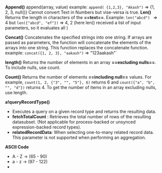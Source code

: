 **Append()**
	append(array, value)
	 example: `append( {1,2,3}, "Akash")`  => {1, 2, 3, null()}
	 Cannot convert Text in Numbers but vise-versa is true.
**Len()**
	 Returns the length in characters of the **==text==**.
	 Example: `len("abcd") ` => 4
	 but `len({"abcd", "ef"})`  => 4, 2 (here len() received a list of input parameters, so it evaluates all )

**Concat()**
	 Concatenates the specified strings into one string. If arrays are passed as parameters, the function will concatenate the elements of the arrays into one string. This function replaces the concatenate function.
	 example: `concat({1, 2, 3}, "aakash")` => "123aakash"`
	 
**length()**
	Returns the number of elements in an array **==excluding nulls==**. To include nulls, use count.

**Count()**
	Returns the number of elements **==including null==** values. For example, `count(1, 2, {"3", "", "5"}, 6)` returns 6 and `count({"a", "b", "", "d"})` returns 4. To get the number of items in an array excluding nulls, use length.

**a!queryRecordType()**
- Executes a query on a given record type and returns the resulting data.
- **fetchTotalCount** : Retrieves the total number of rows of the resulting datasubset. (Not applicable for process-backed or unsynced expression-backed record types).
- **relatedRecordData**: When selecting one-to-many related record data. This parameter is not supported when performing an aggregation.

**ASCII Code**
 - A - Z -> (65 - 90)
 - a - z -> (97 - 122)
 - 
